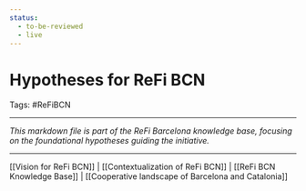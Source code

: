 ```yaml
---
status:
  - to-be-reviewed
  - live
---
```

# Hypotheses for ReFi BCN
Tags: #ReFiBCN 



---

*This markdown file is part of the ReFi Barcelona knowledge base, focusing on the foundational hypotheses guiding the initiative.*

---

[[Vision for ReFi BCN]] | [[Contextualization of ReFi BCN]] | [[ReFi BCN Knowledge Base]] | [[Cooperative landscape of Barcelona and Catalonia]]

